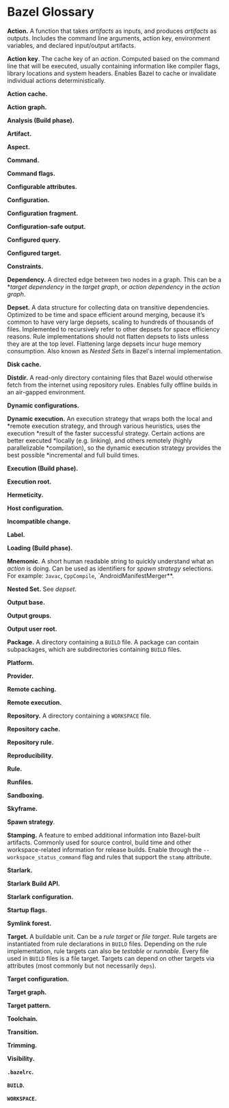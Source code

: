 # Bazel Glossary

**Action.** A function that takes *artifacts* as inputs, and produces
*artifacts* as outputs. Includes the command line arguments, action key,
environment variables, and declared input/output artifacts.

**Action key**. The cache key of an *action*. Computed based on the command line
that will be executed, usually containing information like compiler flags,
library locations and system headers. Enables Bazel to cache or invalidate
individual actions deterministically.

**Action cache.**

**Action graph.**

**Analysis (Build phase).**

**Artifact.**

**Aspect.**

**Command.**

**Command flags.**

**Configurable attributes.**

**Configuration.**

**Configuration fragment.**

**Configuration-safe output.**

**Configured query.**

**Configured target.**

**Constraints.**

**Dependency.** A directed edge between two nodes in a graph. This can be a
**target dependency* in the *target graph*, or *action dependency* in the
*action graph*.

**Depset.** A data structure for collecting data on transitive dependencies.
Optimized to be time and space efficient around merging, because it’s common to
have very large depsets, scaling to hundreds of thousands of files. Implemented
to recursively refer to other depsets for space efficiency reasons. Rule
implementations should not flatten depsets to lists unless they are at the top
level. Flattening large depsets incur huge memory consumption. Also known as
*Nested Sets* in Bazel's internal implementation.

**Disk cache.**

**Distdir.** A read-only directory containing files that Bazel would otherwise
fetch from the internet using repository rules. Enables fully offline builds
in an air-gapped environment.

**Dynamic configurations.**

**Dynamic execution.** An execution strategy that wraps both the local and
*remote execution strategy, and through various heuristics, uses the execution
*result of the faster successful strategy. Certain actions are better executed
*locally (e.g. linking), and others remotely (highly parallelizable
*compilation), so the dynamic execution strategy provides the best possible
*incremental and full build times.

**Execution (Build phase).**

**Execution root.**

**Hermeticity.**

**Host configuration.**

**Incompatible change.**

**Label.**

**Loading (Build phase).**

**Mnemonic**. A short human readable string to quickly understand what an
*action* is doing. Can be used as identifiers for *spawn strategy* selections.
For example: `Javac`, `CppCompile`, `AndroidManifestMerger**.

**Nested Set.** See *depset*.

**Output base.**

**Output groups.**

**Output user root.**

**Package.** A directory containing a `BUILD` file. A package can contain
subpackages, which are subdirectories containing `BUILD` files.

**Platform.**

**Provider.**

**Remote caching.**

**Remote execution.**

**Repository.** A directory containing a `WORKSPACE` file.

**Repository cache.**

**Repository rule.**

**Reproducibility.**

**Rule.**

**Runfiles.**

**Sandboxing.**

**Skyframe.**

**Spawn strategy**. 

**Stamping.** A feature to embed additional information into Bazel-built
artifacts. Commonly used for source control, build time and other
workspace-related information for release builds. Enable through the
`--workspace_status_command` flag and rules that support the `stamp`
attribute.

**Starlark.**

**Starlark Build API.**

**Starlark configuration.**

**Startup flags.**

**Symlink forest.**

**Target.** A buildable unit. Can be a *rule target* or *file target*. Rule
targets are instantiated from rule declarations in `BUILD` files. Depending on
the rule implementation, rule targets can also be *testable* or *runnable*.
Every file used in `BUILD` files is a file target. Targets can depend on other
targets via attributes (most commonly but not necessarily `deps`).

**Target configuration.**

**Target graph.**

**Target pattern.**

**Toolchain.**

**Transition.**

**Trimming.**

**Visibility.**

**`.bazelrc`.**

**`BUILD`.**

**`WORKSPACE`.**